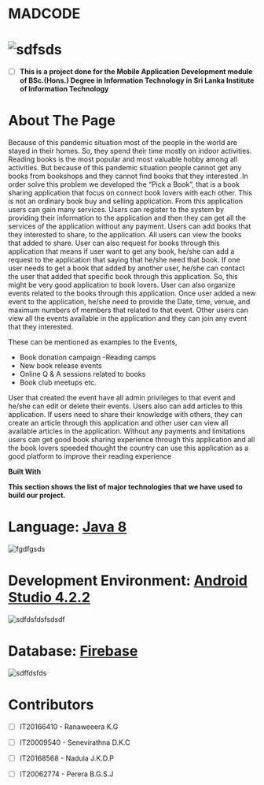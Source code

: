 # MADCODE
![sdfsds](https://user-images.githubusercontent.com/86596641/134815932-4e1a584f-7458-41d5-9550-30ddaabf7e1c.png)
=

- [ ] **This is a project done for the Mobile Application Development module of BSc.(Hons.) Degree in Information Technology in Sri Lanka Institute of Information Technology**


About The Page
=

Because of this pandemic situation most of the people in the world are stayed in their homes. So, they spend their time mostly on indoor activities. Reading books is the most popular and most valuable hobby among all activities. But because of this pandemic situation people cannot get any books from bookshops and they cannot find books that they interested .In order solve this problem we developed the “Pick a Book”, that is a book sharing application that focus on connect book lovers  with each other.
This is not an ordinary book buy and selling application. From this application users can gain many services. Users can register to the system by providing their information to the application and then they can get all the services of the application without any payment. Users can add books that they interested  to share, to the application. All users can view the books that added to share. User can also request for books through this application that means if user want to get any book, he/she can add a request to the application that saying that he/she need that book. If one user needs to get a book that added by another user, he/she can contact the user that added that specific book through this application. So, this might be very good application to book lovers.
User can also organize events related to the books through this application. Once user added a new event to the application, he/she need to provide the Date, time, venue, and maximum numbers of members that related to that event. Other users can view all the events available in the application and they can join any event that they interested.


These can be mentioned as examples to the Events,
-	Book donation campaign
-Reading camps
-	New book release events
-	Online Q & A sessions related to books
-	Book club meetups etc.

User that created the event have all admin privileges to that event and he/she can edit or delete their events.
Users also can add articles to this application. If users need to share their knowledge with others, they can create an article through this application and other user can view all available articles in the application. Without any payments and limitations users can get good book sharing experience through this application and all the book lovers speeded thought the country  can use this application as a good platform to improve their reading experience

**Built With**

**This section shows the list of major technologies that we have used to build our project.**

Language: [Java 8](url)
=
![fgdfgsds](https://user-images.githubusercontent.com/86596641/134816475-983746a8-bb10-484a-b436-560a42955637.png)


Development Environment: [Android Studio 4.2.2](url) 
=
![sdfdsfdsfsdsdf](https://user-images.githubusercontent.com/86596641/134816592-0032bc51-d778-409a-b2ae-b334f455e4be.png)



Database: [Firebase](url)
=

![sdffdsfds](https://user-images.githubusercontent.com/86596641/134816658-9d81aea3-6d38-419f-9142-5ff94de01c84.png)



Contributors
=
- [ ]  IT20166410 - Ranaweeera K.G 
- [ ]  IT20009540 - Senevirathna D.K.C
- [ ]  IT20168568 - Nadula J.K.D.P
- [ ]  IT20062774 - Perera B.G.S.J



